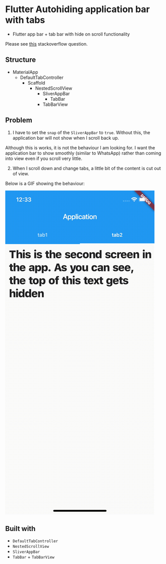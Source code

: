 # Flutter Autohiding application bar with tabs

- Flutter app bar + tab bar with hide on scroll functionality

Please see [this](https://stackoverflow.com/questions/55187332/flutter-tabbar-and-sliverappbar-that-hides-when-you-scroll-down) stackoverflow question.

## Structure
- MaterialApp
  - DefaultTabController
    - Scaffold
      - NestedScrollView
        - SliverAppBar
          - TabBar
        - TabBarView

## Problem

1. I have to set the `snap` of the `SliverAppBar` to `true`. Without this, the application bar will not show when I scroll back up.

  Although this is works, it is not the behaviour I am looking for. I want the application bar to show smoothly (similar to WhatsApp) rather than coming into view even if you scroll very little.


2. When I scroll down and change tabs, a little bit of the content is cut out of view.

  Below is a GIF showing the behaviour:

![Problem](tabbar.gif)



## Built with

- `DefaultTabController`
- `NestedScrollView`
- `SliverAppBar`
- `TabBar` + `TabBarView`
